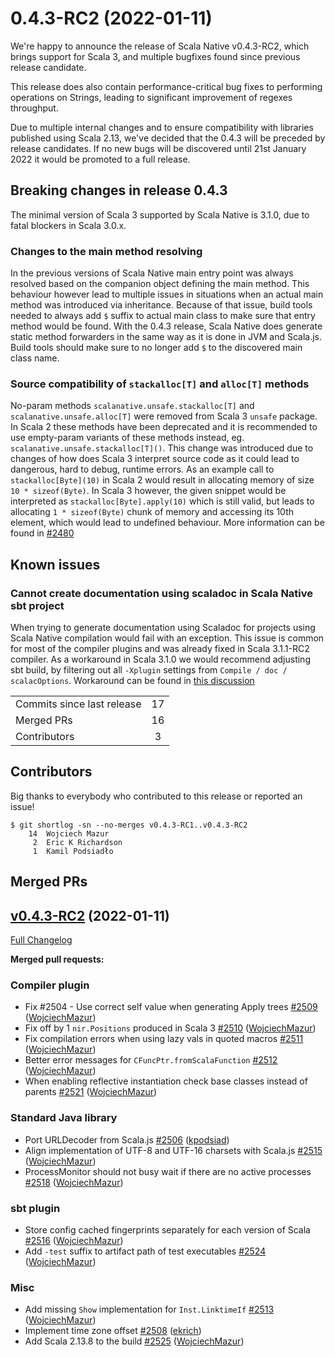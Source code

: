 
# 0.4.3-RC2 (2022-01-11)

We're happy to announce the release of Scala Native v0.4.3-RC2, which brings support for Scala 3, 
and multiple bugfixes found since previous release candidate.

This release does also contain performance-critical bug fixes to performing operations on Strings, 
leading to significant improvement of regexes throughput.

Due to multiple internal changes and to ensure compatibility with libraries published using Scala 2.13, 
we've decided that the 0.4.3 will be preceded by release candidates. 
If no new bugs will be discovered until 21st January 2022 it would be promoted to a full release.

## Breaking changes in release 0.4.3
The minimal version of Scala 3 supported by Scala Native is 3.1.0, due to fatal blockers in Scala 3.0.x.

### Changes to the main method resolving
In the previous versions of Scala Native main entry point was always resolved based on the companion object defining the main method. 
This behaviour however lead to multiple issues in situations when an actual main method was introduced via inheritance. Because of that issue,
build tools needed to always add `$` suffix to actual main class to make sure that entry method would be found. 
With the 0.4.3 release, Scala Native does generate static method forwarders in the same way as it is done in JVM and Scala.js.
Build tools should make sure to no longer add `$` to the discovered main class name.

### Source compatibility of `stackalloc[T]` and `alloc[T]` methods
No-param methods `scalanative.unsafe.stackalloc[T]` and `scalanative.unsafe.alloc[T]` were removed from Scala 3 `unsafe` package. 
In Scala 2 these methods have been deprecated and it is recommended to use empty-param variants of these methods instead, eg. `scalanative.unsafe.stackalloc[T]()`.
This change was introduced due to changes of how does Scala 3 interpret source code as it could lead to dangerous, hard to debug, runtime errors. 
As an example call to `stackalloc[Byte](10)` in Scala 2 would result in allocating memory of size `10 * sizeof(Byte)`. In Scala 3 however,
the given snippet would be interpreted as `stackalloc[Byte].apply(10)` which is still valid, but leads to allocating `1 * sizeof(Byte)` chunk of memory and 
accessing its 10th element, which would lead to undefined behaviour. 
More information can be found in [#2480](https://github.com/scala-native/scala-native/pull/2480)

## Known issues
### Cannot create documentation using scaladoc in Scala Native sbt project
When trying to generate documentation using Scaladoc for projects using Scala Native compilation would fail with an exception. 
This issue is common for most of the compiler plugins and was already fixed in Scala 3.1.1-RC2 compiler. As a workaround in Scala 3.1.0 we would recommend adjusting sbt build, by filtering out all `-Xplugin` settings from `Compile / doc / scalacOptions`. Workaround can be found in [this discussion](https://github.com/scala-native/scala-native/issues/2503#issuecomment-1005290906)


<table>
<tbody>
  <tr>
    <td>Commits since last release</td>
    <td align="center">17</td>
  </tr>
  <tr>
    <td>Merged PRs</td>
    <td align="center">16</td>
  </tr>
    <tr>
    <td>Contributors</td>
    <td align="center">3</td>
  </tr>
</tbody>
</table>

## Contributors

Big thanks to everybody who contributed to this release or reported an issue!

```
$ git shortlog -sn --no-merges v0.4.3-RC1..v0.4.3-RC2
    14	Wojciech Mazur
     2	Eric K Richardson
     1	Kamil Podsiadło
```

## Merged PRs

## [v0.4.3-RC2](https://github.com/scala-native/scala-native/tree/v0.4.3-RC2) (2022-01-11)

[Full Changelog](https://github.com/scala-native/scala-native/compare/v0.4.3-RC1...v0.4.3-RC2)

**Merged pull requests:**

### Compiler plugin
- Fix #2504 - Use correct self value when generating Apply trees
  [\#2509](https://github.com/scala-native/scala-native/pull/2509)
  ([WojciechMazur](https://github.com/WojciechMazur))
- Fix off by 1 `nir.Positions` produced in Scala 3
  [\#2510](https://github.com/scala-native/scala-native/pull/2510)
  ([WojciechMazur](https://github.com/WojciechMazur))
- Fix compilation errors when using lazy vals in quoted macros
  [\#2511](https://github.com/scala-native/scala-native/pull/2511)
  ([WojciechMazur](https://github.com/WojciechMazur))
- Better error messages for `CFuncPtr.fromScalaFunction`
  [\#2512](https://github.com/scala-native/scala-native/pull/2512)
  ([WojciechMazur](https://github.com/WojciechMazur))
- When enabling reflective instantiation check base classes instead of parents
  [\#2521](https://github.com/scala-native/scala-native/pull/2521)
  ([WojciechMazur](https://github.com/WojciechMazur))

### Standard Java library
- Port URLDecoder from Scala.js
  [\#2506](https://github.com/scala-native/scala-native/pull/2506)
  ([kpodsiad](https://github.com/kpodsiad))
- Align implementation of UTF-8 and UTF-16 charsets with Scala.js
  [\#2515](https://github.com/scala-native/scala-native/pull/2515)
  ([WojciechMazur](https://github.com/WojciechMazur))
- ProcessMonitor should not busy wait if there are no active processes
  [\#2518](https://github.com/scala-native/scala-native/pull/2518)
  ([WojciechMazur](https://github.com/WojciechMazur))

### sbt plugin
- Store config cached fingerprints separately for each version of Scala
  [\#2516](https://github.com/scala-native/scala-native/pull/2516)
  ([WojciechMazur](https://github.com/WojciechMazur))
- Add `-test` suffix to artifact path of test executables
  [\#2524](https://github.com/scala-native/scala-native/pull/2524)
  ([WojciechMazur](https://github.com/WojciechMazur))

### Misc
- Add missing `Show` implementation for `Inst.LinktimeIf`
  [\#2513](https://github.com/scala-native/scala-native/pull/2513)
  ([WojciechMazur](https://github.com/WojciechMazur))
- Implement time zone offset
  [\#2508](https://github.com/scala-native/scala-native/pull/2508)
  ([ekrich](https://github.com/ekrich))
- Add Scala 2.13.8 to the build
  [\#2525](https://github.com/scala-native/scala-native/pull/2525)
  ([WojciechMazur](https://github.com/WojciechMazur))

